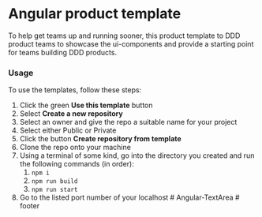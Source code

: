 # Angular product template

To help get teams up and running sooner, this product template to DDD product teams to showcase the ui-components and provide a starting point for teams building DDD products.

### Usage
To use the templates, follow these steps:

1. Click the green **Use this template** button
2. Select **Create a new repository**
3. Select an owner and give the repo a suitable name for your project
4. Select either Public or Private
5. Click the button **Create repository from template**
6. Clone the repo onto your machine
7. Using a terminal of some kind, go into the directory you created and run the following commands (in order):
   1. `npm i`
   2. `npm run build`
   3. `npm run start`
8. Go to the listed port number of your localhost
#   A n g u l a r - T e x t A r e a  
 #   f o o t e r  
 